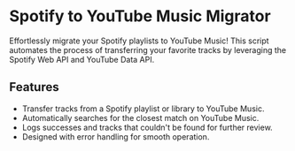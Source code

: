 # Spotify to YouTube Music Migrator
Effortlessly migrate your Spotify playlists to YouTube Music! This script automates the process of transferring your favorite tracks by leveraging the Spotify Web API and YouTube Data API.

## Features
- Transfer tracks from a Spotify playlist or library to YouTube Music.
- Automatically searches for the closest match on YouTube Music.
- Logs successes and tracks that couldn't be found for further review.
- Designed with error handling for smooth operation.



